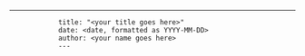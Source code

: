  ---
                title: "<your title goes here>"
                date: <date, formatted as YYYY-MM-DD>
                author: <your name goes here>
                ---
